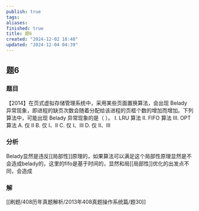 ```yaml
---
publish: true
tags: 
aliases: 
finished: true
title: 题6
created: "2024-12-02 18:48"
updated: "2024-12-04 04:39"
---
```

## 题6
### 题目
【2014】在页式虚拟存储管理系统中，采用某些页面置换算法，会出现 Belady 异常现象，即进程的缺页次数会随着分配给该进程的页框个数的增加而增加。下列算法中，可能出现 Belady 异常现象的是（ ）。
I. LRU 算法
II. FIFO 算法
III. OPT 算法
A. 仅 II
B. 仅 I、II
C. 仅 I、III
D. 仅 II、III
### 分析
Belady显然是违反[[局部性]]原理的，如果算法可以满足这个局部性原理显然是不会造成belady的，这里的fifo是基于时间的，显然和局[[局部性]]优化的出发点不同，会造成
### 解
[[刷题/408历年真题解析/2013年408真题操作系统篇/题30]]